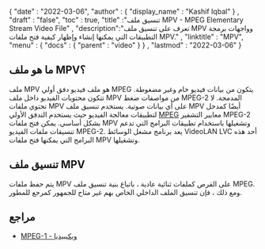 {
  "date" : "2022-03-06",
  "author" : {
    "display_name" : "Kashif Iqbal"
} ,
  "draft" : "false",
  "toc" : true,
  "title" :"تنسيق ملف MPV - MPEG Elementary Stream Video File" ,
  "description":"تعرف على تنسيق ملف MPV وواجهات برمجة التطبيقات التي يمكنها إنشاء وإظهار كيفية فتح ملفات MPV." ,
  "linktitle" : "MPV",
  "menu" : {
    "docs" : {
      "parent" : "video"
}
} ,
  "lastmod" : "2022-03-06"
}

## ما هو ملف MPV؟

ملف MPV هو ملف فيديو دفق أولي MPEG يتكون من بيانات فيديو خام وغير مضغوطة. تتكون محتويات الفيديو داخل ملف MPV من مواصفات ضغط MPEG-2 المدمجة. لا تحتوي ملفات MPV على أي بيانات صوتية. يستخدم تنسيق ملف MPV أيضًا كمدخل لتطبيقات معالجة الفيديو حيث يستخدم التدفق الأولي [MPEG](/ar/video/mpg/) معايير التشفير MPEG-2 بشكل أساسي. يمكن فتح ملفات MPV وتشغيلها باستخدام تطبيقات البرامج التي تدعم تنسيقات ملفات الفيديو MPEG-2. يعد برنامج مشغل الوسائط VideoLAN LVC أحد هذه البرامج التي يمكنها فتح ملفات MPV وتشغيلها.

## تنسيق ملف MPV

يتم حفظ ملفات MPV على القرص كملفات ثنائية عادية ، باتباع بنية تنسيق ملف MPEG. ومع ذلك ، فإن تنسيق الملف الداخلي الخاص بهم غير متاح للجمهور كمرجع للمطور.

## مراجع ##

- [MPEG-1 - ويكيبيديا](https://en.wikipedia.org/wiki/MPEG-1)


